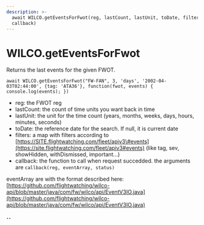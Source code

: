 ```yaml
---
description: >-
  await WILCO.getEventsForFwot(reg, lastCount, lastUnit, toDate, filters,
  callback)
---
```


# WILCO.getEventsForFwot

Returns the last events for the given FWOT.

`await WILCO.getEventsForFwot("FW-FAN", 3, 'days', '2002-04-03T02:44:00', {tag: 'ATA36'}, function(fwot, events) { console.log(events); })`

* reg: the FWOT reg
* lastCount: the count of time units you want back in time
* lastUnit: the unit for the time count \(years, months, weeks, days, hours, minutes, seconds\)
* toDate: the reference date for the search. If null, it is current date
* filters: a map with filters according to [https://SITE.flightwatching.com/fleet/apiv3\#events](https://site.flightwatching.com/fleet/apiv3#events) \(like tag, sev, showHidden, withDismissed, important...\)
* callback: the function to call when request succedded. the arguments are `callback(reg, eventArray, status)`

eventArray are with the format described here: [https://github.com/flightwatching/wilco-api/blob/master/java/com/fw/wilco/api/EventV3IO.java](https://github.com/flightwatching/wilco-api/blob/master/java/com/fw/wilco/api/EventV3IO.java)

###  ``

